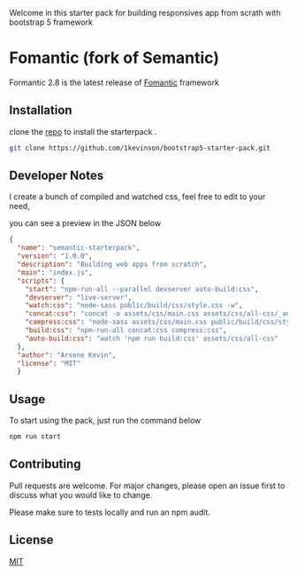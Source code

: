 Welcome in this starter pack for building responsives app from scrath with bootstrap 5 framework

# Fomantic (fork of Semantic)

Formantic 2.8 is the latest release of [Fomantic](https://fomantic-ui.com/introduction/getting-started.html)
framework

## Installation

clone the [repo](https://github.com/1kevinson/bootstrap5-starter-pack.git) to install the starterpack .

```bash
git clone https://github.com/1kevinson/bootstrap5-starter-pack.git
```

## Developer Notes

I create a bunch of compiled and watched css, feel free to edit to your need,

you can see a preview in the JSON below

```json
{
  "name": "semantic-starterpack",
  "version": "1.0.0",
  "description": "Building web apps from scratch",
  "main": "index.js",
  "scripts": {
    "start": "npm-run-all --parallel devserver auto-build:css",
    "devserver": "live-server",
    "watch:css": "node-sass public/build/css/style.css -w",
    "concat:css": "concat -o assets/css/main.css assets/css/all-css/_animation.css assets/css/all-css/_global.css assets/css/all-css/_media_queries.css assets/css/all-css/_layouts.css assets/css/all-css/_components.css assets/css/all-css/_pages.css ",
    "compress:css": "node-sass assets/css/main.css public/build/css/style.css --output-style compressed",
    "build:css": "npm-run-all concat:css compress:css",
    "auto-build:css": "watch 'npm run build:css' assets/css/all-css"
  },
  "author": "Arsene Kevin",
  "license": "MIT" 
  }
```

## Usage

To start using the pack, just run the command below

```bash
npm run start
```

## Contributing
Pull requests are welcome. For major changes, please open an issue first to discuss what you would like to change.

Please make sure to tests locally and run an npm audit.

## License
[MIT](https://choosealicense.com/licenses/mit/)
